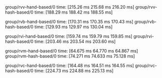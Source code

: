 group/rvv-hand-based/0  time:   [215.26 ms 215.68 ms 216.20 ms]
group/rvv-hash-based/0  time:   [188.29 ms 188.42 ms 188.55 ms]

group/rvb-hand-based/0  time:   [170.31 ms 170.35 ms 170.43 ms]
group/rvb-hash-based/0  time:   [129.93 ms 129.97 ms 130.04 ms]

group/rvi-hand-based/0  time:   [159.74 ms 159.79 ms 159.85 ms]
group/rvi-hash-based/0  time:   [203.46 ms 203.54 ms 203.60 ms]

group/rvm-hand-based/0  time:   [64.675 ms 64.770 ms 64.867 ms]
group/rvm-hash-based/0  time:   [74.271 ms 74.633 ms 75.128 ms]

group/rvc-hand-based/0  time:   [164.48 ms 164.51 ms 164.55 ms]
group/rvc-hash-based/0  time:   [224.73 ms 224.88 ms 225.13 ms]

